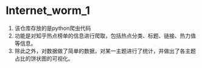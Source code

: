 # Internet_worm_1
1. 该仓库存放的是python爬虫代码
2. 功能是对知乎热点榜单的信息进行爬取，包括热点分类、标题、链接、热力值等信息。
3. 除此之外，对数据做了简单的数据，对某一主题进行了统计，并做出了各主题占比的饼状图的可视化。
